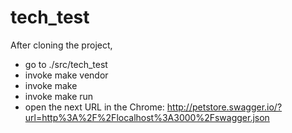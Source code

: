 # tech_test

After cloning the project,
* go to ./src/tech_test
* invoke make vendor
* invoke make
* invoke make run
* open the next URL in the Chrome: http://petstore.swagger.io/?url=http%3A%2F%2Flocalhost%3A3000%2Fswagger.json
